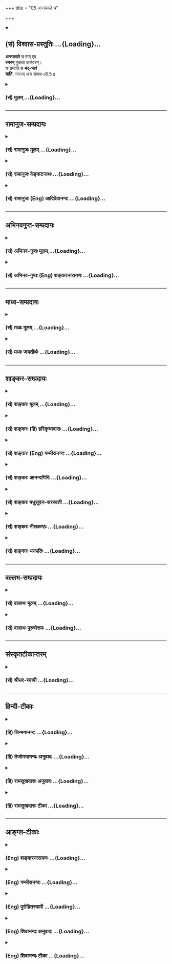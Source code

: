 +++
title = "05 अन्तकाले च"

+++
<div class="js_include" newlevelforh1="2" title="(सं) विश्वास-प्रस्तुतिः" unfilled url="/mahAbhAratam/vyAsaH/shlokashaH/06-bhIShma-parva/03-bhagavad-gItA-parva/saMskRtam/vishvAsa-prastutiH/08_axara-para-brahma-yo/05_antakAle_cha.md">
<details open><summary><h2>(सं) विश्वास-प्रस्तुतिः ...{Loading}...</h2></summary>

**अन्तकाले** च माम् एव  
**स्मरन्** मुक्त्वा कलेवरम्।  
यः प्रयाति स **मद्-भावं**  
**याति**, नास्त्य् अत्र संशयः॥8.5॥
</details>
</div>
<div class="js_include collapsed" newlevelforh1="3" title="(सं) मूलम्" unfilled url="/mahAbhAratam/vyAsaH/shlokashaH/06-bhIShma-parva/03-bhagavad-gItA-parva/saMskRtam/mUlam/08_axara-para-brahma-yo/05_antakAle_cha.md">
<details><summary><h3>(सं) मूलम् ...{Loading}...</h3></summary>

अन्तकाले च मामेव स्मरन्मुक्त्वा कलेवरम्।  
यः प्रयाति स मद्भावं याति नास्त्यत्र संशयः।।8.5।।
</details>
</div>


_________________
## रामानुज-सम्प्रदायः
<div class="js_include collapsed" newlevelforh1="3" title="(सं) रामानुजः मूलम्" unfilled url="/mahAbhAratam/vyAsaH/shlokashaH/06-bhIShma-parva/03-bhagavad-gItA-parva/saMskRtam/rAmAnujaH/mUlam/08_axara-para-brahma-yo/05_antakAle_cha.md">
<details><summary><h3>(सं) रामानुजः मूलम् ...{Loading}...</h3></summary>

इदमपि त्रयाणां साधारणम् --

।।8.5।।**अन्तकाले च माम् एव स्मरन् कलेवरं** त्यक्त्वाः **यः प्रयाति स
मद्भावं याति।** मम यो भावः स्वभावः तं याति तदानीं यथा माम् अनुसंधत्ते
तथाविधाकारो भवति इत्यर्थः। यथा आदिभरतादयः तदानीं
स्मर्यमाणमृगसजातीयाकाराः संभूताः। स्मर्तुः स्वविषयसजातीयाकारतापादनम्
अन्त्यप्रत्ययस्य स्वभाव इति सुस्पष्टम् आह --

</details>
</div>
<div class="js_include collapsed" newlevelforh1="3" title="(सं) रामानुजः वेङ्कटनाथः" unfilled url="/mahAbhAratam/vyAsaH/shlokashaH/06-bhIShma-parva/03-bhagavad-gItA-parva/saMskRtam/rAmAnujaH/venkaTanAthaH/08_axara-para-brahma-yo/05_antakAle_cha.md">
<details><summary><h3>(सं) रामानुजः वेङ्कटनाथः ...{Loading}...</h3></summary>

  
  
।।8.5।। प्रयाणकाले \[8।2\] इत्यस्य प्रश्नस्य सङ्ग्रहेणोत्तरंअन्तकाले इति
श्लोकः। अतो न ज्ञानिमात्रविषय इत्यभिप्रायेणाह -- इदमपीति।
अधियज्ञपदार्थस्वाभाव्याद्वक्ष्यमाणप्रकाराच्चेति भावः। अन्वयं दर्शयति --
अन्तकाले चेति। मद्भावं याति इत्यत्र
श्रुत्यादिविरुद्धतादात्म्यावाप्तिभ्रमव्युदासायाहमम यो भाव इति।
नन्वीश्वरस्वभावप्राप्तावस्यापि कृशोदरीनीडनिहितकीटस्य
तज्जातीयत्ववदीश्वरान्तरत्वप्रसङ्गः त्रयाणामधिकारिणां
गुणाष्टकरूपेश्वरस्वभावप्राप्त्यविशेषेऽधिकारिभेदश्च न स्यादित्यत आह --
तदानीमिति। तत्तदनुसन्धेयाकारविशेषसाम्यप्राप्तिर्विवक्षिता। साम्यं च
स्वरूपभेदकवैधर्म्ये स्थिते सत्येवेति न कश्चिद्दोष इति भावः। एवं प्रश्नाः
प्रत्युक्ताः। नास्त्यत्र संशयः इत्यनेन अभिप्रेतां प्रयोजकप्रसिद्धिं
दर्शयति -- यथाऽऽदिभरतादय इति। एतेनोदाहरणेनापि तादात्म्यभ्रमो निरस्तः न
ह्यादिभरतस्य स्मर्यमाणमृगेण तादात्म्यम् अपितु तत्समानाकारमृगशरीरपरिग्रह
एवेति तत्रैव प्रसिद्धम्। तदानीं देहवियोगकाल इत्यर्थः।  
  

</details>
</div>
<div class="js_include collapsed" newlevelforh1="3" title="(सं) रामानुजः (Eng) आदिदेवानन्दः" unfilled url="/mahAbhAratam/vyAsaH/shlokashaH/06-bhIShma-parva/03-bhagavad-gItA-parva/saMskRtam/rAmAnujaH/english/AdidevAnandaH/08_axara-para-brahma-yo/05_antakAle_cha.md">
<details><summary><h3>(सं) रामानुजः (Eng) आदिदेवानन्दः ...{Loading}...</h3></summary>

8.5 He who, at the last moment, while leaving the body, departs remembering Me alone, attains My being; he attains My condition. In whatever way he meditates on Me, he attains that very form, in the same manner as the royal sage Bharata attained the form of the deer remembered by him at death. Such is the meaning. Sri Krsna further elucidates that it is the nature of one's last thought that leads to the attainment of a similar form by the meditator:

</details>
</div>


_________________
## अभिनवगुप्त-सम्प्रदायः
<div class="js_include collapsed" newlevelforh1="3" title="(सं) अभिनव-गुप्तः मूलम्" unfilled url="/mahAbhAratam/vyAsaH/shlokashaH/06-bhIShma-parva/03-bhagavad-gItA-parva/saMskRtam/abhinava-guptaH/mUlam/08_axara-para-brahma-yo/05_antakAle_cha.md">
<details><summary><h3>(सं) अभिनव-गुप्तः मूलम् ...{Loading}...</h3></summary>

।।8.5 -- 8.7।। अथ योऽवशिष्टः प्रश्नः कथं प्रयाणकाले ज्ञेयोऽसि इति तं
निर्णयति -- अन्तकालेऽपि इत्यादि असंशयम् इत्यन्तम्। न केवलं
स्वस्थावस्थायां यावत् अन्तकालेऽपि +++(N कालेऽपीति)+++ । मामेति --
व्यवच्छिन्नसकलोपाधिकम्। कथं च अस्वस्थावस्थायां +++(K [n] अन्तावस्थायाम्)+++
विनिवत्तसकलेन्द्रियचेष्टस्य भगवान् स्मृतिपथमुपेयात् इत्युपायमपि उपदिशति
तस्मादिति। सर्वावस्थासु व्यावहारिकीष्वपि यस्य भगवत्तत्त्वं न हृदयादपयाति
तस्य भगवत्येव सकलकर्मसंन्यासिनः सततं भगवन्मयस्य अवश्यं स्वयमेव
भगवत्तत्त्वं स्मृतिविषयतां यातीति। सदातद्भावभावितत्त्वं च अत्र हेतुः।
अतः एवाह -- येनैव वस्तुना सदा भावितान्तःकरणः +++(NK [n] अन्तःकरणभावः)+++ तदेव
मरणसमये स्मर्यते तद्भाव एव च प्राप्यते इति। सर्वथा मत्परम एव मत्प्रेप्सः
स्यादित्यत्र तात्पर्यम्। न तु यदेवान्ते स्मर्यते तत्तत्त्वमेवावाप्यते +++(N
तत्तदेवावाप्यते)+++ इति। एवं हि सति ज्ञानिनोऽपि
यावच्छरीरभाविधातुदोषविकलितचिवृत्तेर्जडतां प्राप्तस्य तामसस्येव गतिः
स्यात्। न च अम्युपगमोऽत्र युक्तः प्रमाणभूतश्रुतिविरोधात्। अस्ति हि --
तीर्थे श्वपचगृहे वा नष्टस्मृतिरपि परित्यजन् देहम्।  
  
ज्ञानसमकालमुक्तः कैवल्यं याति हतशोकः।। इति +++(PS 83 )+++तस्मादेवं विध्यनुवादौ।
सदा येन भावितमन्तःकरणं तदेवान्ते प्रयाणानन्तरं प्राप्यते। तच्च स्मर्यते
न वा इति नात्र निर्बन्धः। अन्वाचयश्चायम् अपिशब्देन सूचितः। स्मरणस्य
असर्वथाभावं वाशब्दः स्फुटयति। सदा च मत्परमो जनः सर्वथा स्यात् इति
तात्पर्यं मुनिरेव प्रकटयति। यदाह -- तस्मात् सर्वेषु कालेषु मानुस्मर इति।
,तेनेत्थमत्र पदसङ्गतिः -- सदा यं यं भावं स्मरन् कलेबरं त्यजति अन्तेऽपि
वा स्मरन् -- वाग्रहणात् अस्मरन् वा -- तं तमेवैति। यतोऽसौ सदा तद्भावेन
भावितः। अन्ये तु -- कलेवरं त्यजति सति अन्ते कलेवरत्यागक्षणे
बन्धुपुत्रादिप्रमात्रगोचरे +++(SK [n] -- प्रमात्रन्तरागोचरे)+++
श्वासायासहिक्कागद्गदादिचेष्टाचरमभाविनि क्षणे शरीरदार्ढ्यबन्धप्रतनूभावात्
देहकृतसुखदुःखमोहबन्धे,+++(K -- वन्ध्ये)+++ कालांशे देहत्यजनशब्दवाचेय यदेव
स्मरति तदेव प्रथमसंविदनुगृहीतम् अस्य रूपं संपद्यते। तादृशे +++(SN तादृशि)+++ च
काले स्मरणस्य कारणं सदा तद्भावभावितत्त्वमिति। त्यजति इति सप्तमी योज्या
इति। प्राक्तन एवार्थः। ननु एवमन्तकाले किं प्रयोजनं तत्स्मरणेन क एवमाह
प्रयोजनम् इति किंतु वस्तुवृत्तोपनतमेव तद्भवति तस्मिन्नन्त्ये क्षणे। ननु
पुत्रकलत्रबन्धुभृतेः शिशिरोदकपानादेर्वा अन्त्ये क्षणे दृष्टं स्मरणम् इति
तद्भावापत्तिः स्यात् मैवम्। न हि सोऽन्त्यः क्षणः स्फुटदेहावस्थानात्। न
हि असावन्त्यः क्षणः अस्मद्विवक्षितो भवादृशैर्लक्ष्यते। तत्र त्वन्त्ये
क्षणे येनैव रूपेण भवितव्यं तत्संस्कारस्य दूरवर्त्तिनोऽपि --
जातिदेशकालव्यवहितानामपि +++(SN omit जाति also the following compound word
स्मृति,etc.)+++ आनन्तर्यम् स्मृतिसंस्कारयोरेकरूपत्त्वात् +++(YS IV 9.)+++इति
न्यायेन प्रबोधेन भाव्यम्। तद्वशात् तत्स्मरणं तत्स्मृत्या
तद्भावप्राप्तिः। कस्य चित्तु देहस्य स्वस्थावस्थायामपि तदेव
काकतालीयवशाद्व्यज्यते। यथा मृगादेः पुराणे वर्णनं तत्कृतं तु मृगत्वम्। अत
एव प्रयाणकालेऽपि च माम् +++(VII30 )+++ इत्यादौ अपि च इति ग्रहणम्। ये हि सदा
भगवन्तं भावयन्ति,एवंभूता भविष्यामः इति तेषान्तज्जः
संस्कारोऽन्यसंस्कारप्रतिबन्धी +++(YS I 50 )+++इति न्यायेन
तस्यामलक्ष्यायामन्तदशायां संस्कारान्तरापहस्तनेन तत्संस्कारकृते
तत्तत्त्वस्मरणे देहसद्भावक्षणकृते च तस्य स्मरणे +++(omits देहसद्भाव --
स्मरणे)+++ अनन्तरं देहविनिपातक्षणे एव कालसंस्कारनिवृत्तेः
तदिदमित्यादिवेद्यविभागानवभासात् संविन्मात्रसतत्त्वपरमेश्वरस्वभावतैव भवति
+++(CA adds इति श्रीमदभिनवगुप्तगुरूणां संमतम् ( संस्मृतम्)+++ after भवति)
इत्यलम् ( इत्यलं बहुना)। असंशयमिति -- नात्र संदेग्धव्यमिति
\[तात्पर्यम्\]।

</details>
</div>
<div class="js_include collapsed" newlevelforh1="3" title="(सं) अभिनव-गुप्तः (Eng) शङ्करनारायणः" unfilled url="/mahAbhAratam/vyAsaH/shlokashaH/06-bhIShma-parva/03-bhagavad-gItA-parva/saMskRtam/abhinava-guptaH/english/shankaranArAyaNaH/08_axara-para-brahma-yo/05_antakAle_cha.md">
<details><summary><h3>(सं) अभिनव-गुप्तः (Eng) शङ्करनारायणः ...{Loading}...</h3></summary>

8.5 See Comment under 8.7

</details>
</div>


_________________
## माध्व-सम्प्रदायः
<div class="js_include collapsed" newlevelforh1="3" title="(सं) मध्वः मूलम्" unfilled url="/mahAbhAratam/vyAsaH/shlokashaH/06-bhIShma-parva/03-bhagavad-gItA-parva/saMskRtam/madhvaH/mUlam/08_axara-para-brahma-yo/05_antakAle_cha.md">
<details><summary><h3>(सं) मध्वः मूलम् ...{Loading}...</h3></summary>

।।8.5।। मद्भावं मयि सत्तां निर्दुःखनिरतिशयानन्दात्मिकाम्। तच्चोक्तम् --
मुक्तानां च (तु) गतिर्ब्रह्म क्षेत्रज्ञ इति कल्पितः \[म.भा.5।334।41\]
इति मोक्षधर्मे।

</details>
</div>
<div class="js_include collapsed" newlevelforh1="3" title="(सं) मध्वः जयतीर्थः" unfilled url="/mahAbhAratam/vyAsaH/shlokashaH/06-bhIShma-parva/03-bhagavad-gItA-parva/saMskRtam/madhvaH/jayatIrthaH/08_axara-para-brahma-yo/05_antakAle_cha.md">
<details><summary><h3>(सं) मध्वः जयतीर्थः ...{Loading}...</h3></summary>

।।8.5।। मद्भावमित्यस्य मदात्मकत्वमित्यन्यथाप्रतीतिनिरासायाह --
**मद्भावमि**ति। न तु भगवति स्थितिः सर्वदाऽस्ति सा कथं फलं इत्यतो
विशिनष्टि -- **निर्दुःखे**ति। क्वचित्पाठःमद्भावं मद्वद्भावं इति। तत्र
भगवत्प्रतिबिम्बानां जीवानां तत्सादृश्यं सदाऽस्ति तत्कथं प्राप्यमुच्यते
इत्यत उक्तं **निर्दुःखे**ति। अत्रआत्मकं इति पाठः अभिव्यक्तमिति शेषः।
प्रतीत एवार्थः किं न स्यात् इति चेत् न मुक्तानां भगवदाश्रितत्वेन
तद्भावायोगात्। तदपि कुतः इत्यत आह -- **तच्चे**ति। क्षेत्रज्ञः परमात्मा
गतिरिति समर्थितः।

</details>
</div>


_________________
## शाङ्कर-सम्प्रदायः
<div class="js_include collapsed" newlevelforh1="3" title="(सं) शङ्करः मूलम्" unfilled url="/mahAbhAratam/vyAsaH/shlokashaH/06-bhIShma-parva/03-bhagavad-gItA-parva/saMskRtam/shankaraH/mUlam/08_axara-para-brahma-yo/05_antakAle_cha.md">
<details><summary><h3>(सं) शङ्करः मूलम् ...{Loading}...</h3></summary>

।।8.5।। --,**अन्तकाले च** मरणकाले च **मामेव** परमेश्वरं विष्णुं **स्मरन्
मुक्त्त्वा** परित्यज्य **कलेवरं** शरीरं **यः प्रयाति** गच्छति **सः
मद्भावं** वैष्णवं तत्त्वं **याति। नास्ति** न विद्यते **अत्र** अस्मिन्
अर्थे **संशयः** -- याति वा न वा इति।। न मद्विषय एव अयं नियमः। किं तर्हि
--,

</details>
</div>
<div class="js_include collapsed" newlevelforh1="3" title="(सं) शङ्करः (हि) हरिकृष्णदासः" unfilled url="/mahAbhAratam/vyAsaH/shlokashaH/06-bhIShma-parva/03-bhagavad-gItA-parva/saMskRtam/shankaraH/hindI/harikRShNadAsaH/08_axara-para-brahma-yo/05_antakAle_cha.md">
<details><summary><h3>(सं) शङ्करः (हि) हरिकृष्णदासः ...{Loading}...</h3></summary>

।।8.5।। और जो पुरुष अन्तकालमें -- मरणकालमें मुझ परमेश्वर -- विष्णुका ही
स्मरण करता हुआ शरीर,छोड़कर जाता है वह मेरे भावको अर्थात् विष्णुके परम
तत्त्वको प्राप्त होता है। इस विषयमें प्राप्त होता है या नहीं ऐसा कोई
संशय नहीं है।

</details>
</div>
<div class="js_include collapsed" newlevelforh1="3" title="(सं) शङ्करः (Eng) गम्भीरानन्दः" unfilled url="/mahAbhAratam/vyAsaH/shlokashaH/06-bhIShma-parva/03-bhagavad-gItA-parva/saMskRtam/shankaraH/english/gambhIrAnandaH/08_axara-para-brahma-yo/05_antakAle_cha.md">
<details><summary><h3>(सं) शङ्करः (Eng) गम्भीरानन्दः ...{Loading}...</h3></summary>

8.5 Ca, and ; anta-kale, at the time of death; yah, anyone who; prayati,
departs; muktva, by giving up; the kalevaram, body; smaran, while
thinking; mam eva, of Me alone, who am the supreme Lord Visnu; sah, he;
yati, attains; madhavam, My state, the Reality that is Vishu, Asti,
there is; na, no; samsayah, doubt; atra, about this, in this regard, as
to whether he attains (Me) or not. 'This rule does not apply in relation
to me alone.' 'What then;'

</details>
</div>
<div class="js_include collapsed" newlevelforh1="3" title="(सं) शङ्करः आनन्दगिरिः" unfilled url="/mahAbhAratam/vyAsaH/shlokashaH/06-bhIShma-parva/03-bhagavad-gItA-parva/saMskRtam/shankaraH/AnandagiriH/08_axara-para-brahma-yo/05_antakAle_cha.md">
<details><summary><h3>(सं) शङ्करः आनन्दगिरिः ...{Loading}...</h3></summary>

।।8.5।। यत्तु प्रयाणकाले चेत्यादि चोदितं तत्राह -- **अन्तकाले चेति।**
मामेवेत्यवधारणेनाध्यात्मादिविशिष्टत्वेन स्मरणं व्यावर्त्यते।
विशिष्टस्मरणे हि चित्तविक्षेपान्न प्रधानस्मरणमपि स्यात्। नच मरणकाले
कार्यकरणपारवश्याद्भगवदनुस्मरणासिद्धिः। सर्वदैव नैरन्तर्येणादरधिया भगवति
समर्पितचेतसस्तत्कालेऽपि कार्यकरणजातमगणयतो भगवदनुसंधानसिद्धेः। शरीरे
तस्मिन्नहंममाभिमानाभावादिति यावत्। प्रयातीत्यत्र
प्रकृतशरीरमपादानम्। ब्रह्म वेद ब्रह्मैव भवति इत्यादिश्रुतिमाश्रित्याह --
**नास्तीति।** व्यासेध्यं संशयमेवाभिनयति -- **याति वेति।**

</details>
</div>
<div class="js_include collapsed" newlevelforh1="3" title="(सं) शङ्करः मधुसूदन-सरस्वती" unfilled url="/mahAbhAratam/vyAsaH/shlokashaH/06-bhIShma-parva/03-bhagavad-gItA-parva/saMskRtam/shankaraH/madhusUdana-sarasvatI/08_axara-para-brahma-yo/05_antakAle_cha.md">
<details><summary><h3>(सं) शङ्करः मधुसूदन-सरस्वती ...{Loading}...</h3></summary>

।।8.5।। इदानीं प्रयाणकाले च कथं ज्ञेयोऽसीति सप्तमस्य प्रश्नस्योत्तरमाह --
मामेव भगवन्तं वासुदेवमधियज्ञं सगुणं निर्गुणं वा परममक्षरं ब्रह्म न
त्वध्यात्मादिकं स्मरन्सदा
चिन्तयंस्तत्संस्कारपाटवात्समस्तकरणग्रामवैयग्र्यवत्यन्तकालेऽपि
स्मरन्कलेवरं मुक्त्वा शरीरेऽहंममाभिमानं त्यक्त्वा प्राणवियोकाले यः
प्रयाति सगुणध्यानपक्षेऽग्रिर्ज्योतिरहः शुक्ल इत्यादिवक्ष्यमाणेन
देवयानमार्गेण पितृयानमार्गात्प्रकर्षेण याति स उपासको मद्भावं मद्रूपतां
निर्गुणब्रह्मभावं हिरण्यगर्भलोकभोगान्ते याति प्राप्नोति।
निर्गुणब्रह्मस्मरणपक्षे तु कलेवरं त्यक्त्वा प्रयातीति
लोकदृष्ट्यभिप्रायंन तस्य प्राणा उत्क्रामन्त्यत्रैव समवलीयन्ते इति
श्रुतेस्तस्य प्राणोत्क्रमणाभावेन गत्यभावात्स मद्भावं साक्षादेव
याति। ब्रह्मैव सन्ब्रह्माप्येति इति श्रुतेः। नास्त्यत्र देहव्यतिरिक्त
आत्मनि मद्भावप्राप्तौ वा संशयः। आत्मा देहाद्व्यतिरिक्तो न वा
देहव्यतिरेकेऽपि ईश्वराद्भिन्नो न वेति संदेहो न विद्यते। छिद्यन्ते
सर्वसंशयाः इति श्रुतेः। अत्र च कलेवरं मुक्त्वा प्रयातीति देहाद्भिन्नत्वं
मद्भावं यातीति चेश्वरादभिन्नत्वं जीवस्योक्तमिति द्रष्टव्यम्।

</details>
</div>
<div class="js_include collapsed" newlevelforh1="3" title="(सं) शङ्करः नीलकण्ठः" unfilled url="/mahAbhAratam/vyAsaH/shlokashaH/06-bhIShma-parva/03-bhagavad-gItA-parva/saMskRtam/shankaraH/nIlakaNThaH/08_axara-para-brahma-yo/05_antakAle_cha.md">
<details><summary><h3>(सं) शङ्करः नीलकण्ठः ...{Loading}...</h3></summary>

।।8.5।। अत्र षट्प्रश्नोत्तरेषु प्रथमे जीवस्य ब्रह्मभाव उक्तः। तं जानतां
प्रयाणमेव नास्ति। न तस्य प्राणा उत्क्रामन्त्यत्रैव समवलीयन्ते ब्रह्मैव
सन्ब्रह्माप्येति इति श्रुतेः। द्वितीये शुद्धस्त्वंपदार्थ
उक्तस्तज्ज्ञानस्यापि वस्तुतत्त्वविषयत्वान्न तत्र भावनापेक्षास्तीति न
भावनाफलभूतकाले तत्प्रत्ययोऽपेक्षते। तृतीयचतुर्थयोस्तु कर्मतत्साधनभूतं च
जन्यं वस्तूक्तम्। तत्रापि न भावनापेक्षास्ति। अन्तकाले प्रबलेनैव कर्मणा
चित्तस्यावरोधात्तत्साधनफलभूतस्यैव स्मरणावश्यंभावेन तत्र भावनाया
वैयर्थ्यात् परिशेषादन्त्ययोरेव कार्यकारणब्रह्मणोः
सोपाधिकनिरुपाधिकयोरन्यतरस्य भावना सुदृढा चेदन्तकाले
तत्प्रत्ययोऽवश्यंभावीति तयोरन्यतरं रूपं परमात्मानं स्मरन् यः कलेवरं
मुक्त्वार्चिरादिमार्गेण प्रयाति स ब्रह्मलोकप्राप्तिद्वारा क्रमेण मद्भावं
मोक्षं यातीत्याह -- **अन्तकाले चेति।** स्पष्टा योजना। नास्त्यत्र संशय
इति। सोपाधिकब्रह्मोपास्तिं प्रकृत्यशतं चैका च हृदयस्य नाड्यस्तासां
मूर्धानमभिनिःसृतैका। तयोर्ध्वमायन्नमृतत्वमेति विष्वगन्या उत्क्रमणे
भवन्ति इति तदुपासकस्य गतिपूर्वकस्यामृतत्वस्य श्रवणात्। यस्तु
शुद्धत्वंपदार्थरूपमध्यात्मवस्तुमात्रं वेद असौ
ब्रह्मात्मैक्यज्ञानाभावात्न तस्य प्राणा उत्क्रामन्ति इत्येतद्वाक्यविषयो
न भवति किंतु शतं चैकाचेत्येतस्यैव,विषयः। ननु तस्यानुपासकत्वात्कथमेतदिति
चेन्न। नहि कल्याणकृत्कश्चिद्दुर्गतिं तात गच्छति इति न्यायेन
तस्योभयभ्रष्टत्वासंभवात्। कठवल्लीषु निष्कलप्रत्यगात्मविदं केवलयोगिनं
प्रकृत्य शतं चैकाचेत्याम्नानाच्च। वेदान्तविज्ञानसुनिश्चितार्थाः
संन्यासयोगाद्यतयः शुद्धसत्वाः। ते ब्रह्मलोके तु परान्तकाले
परामृतात्परिमुच्यन्ति सर्वे इति श्रुतेर्निश्चतार्थानां
शोधितत्वंपदार्थानामेव क्रममुक्तिरवगम्यते। नचात्र सुनिश्चितार्था इत्यनेन
ब्रह्मात्मैक्यनिश्चयवन्तो ग्रहीतुं शक्याः। तेषां गत्यभावस्य
प्रोक्तत्वात्। नाप्युपासकाः असंभवात्। उपासना हि नाम अतस्मिंस्तद्बुद्धिः।
यथा शालग्रामे विष्णुबुद्धिरेवं सूत्रविराडन्तर्यामिष्वात्मबुद्धिरिति न
तद्वन्तः सुनिश्चितार्था इति वक्तुं शक्यम्। तस्मादध्यात्मविदां
ब्रह्मात्मैक्यानवगमादनुपासकत्वेनान्त्यप्रत्ययाभावेऽप्यर्चिरादिगतिप्राप्तिरस्तीति
सर्वमनवद्यम्।

</details>
</div>
<div class="js_include collapsed" newlevelforh1="3" title="(सं) शङ्करः धनपतिः" unfilled url="/mahAbhAratam/vyAsaH/shlokashaH/06-bhIShma-parva/03-bhagavad-gItA-parva/saMskRtam/shankaraH/dhanapatiH/08_axara-para-brahma-yo/05_antakAle_cha.md">
<details><summary><h3>(सं) शङ्करः धनपतिः ...{Loading}...</h3></summary>

।।8.5।। प्रयाणकाले चेत्यादिसप्तमप्रश्नस्योत्तरमाह -- अन्तकाल इति।
अन्तकाले च प्रयाणकाले। प्राणोत्क्रमणकाले इति यावत्। मामेव परमेश्वरं
विष्णुं स्मरन्। चकारात्सदा भगवद्भावभावित इति ज्ञेयम्। मामेवेति
विशेषणेनाध्यात्मादिविशिष्टत्वेन स्मरणं व्यावर्त्यते। विशिष्टस्मरणे हि
चित्तविक्षेपान्न प्रधानस्मरणमपि स्यात्। कलेवरं शरीरं त्यक्त्वा यः
प्रयाति स मद्भावं वैष्णवं तत्त्वं याति सगुणब्रह्मचिन्तकश्चेत्क्रमेण
निर्गुणब्रह्मविच्चेत्सद्यः। अस्मिन्पक्षे कलेवरं मुक्त्वेति
लोकदृष्ट्यभिप्रायम्। न तस्य प्राणा उत्क्रामन्त्यत्रेव समवलीयन्ते इति
श्रुतेः। अत्रास्मिन्नर्थे संशयः मद्भावं याति नवेति न विद्यतेस
एतान्ब्रह्म गमयत्येष देवपथो ब्रह्मपथ एतेन प्रतिपद्यमाना इमं मानवमावर्तं
नावर्तन्तेब्रह्माविदाप्नोति परम्ब्रह्म वेद ब्रह्मैव भवति इत्यादिश्रुतेः।
अत्र किचिन्नास्त्यत्र देहव्यतिरिक्त आत्मनि मदभावप्राप्तौ वा संशयः। आत्मा
देहाद्य्वतिरोक्तो न वा देहव्यतिरेकेऽपि ईश्वराद्भिन्नो न वेति संदेहो न
विद्यते। छिद्यन्ते सर्वसंशयाः इति श्रुतेः। अत्र च करेवरं मुक्त्वा
प्रयातीति देहाद्भिन्नत्वं मद्भावं यातीति चेश्वरादभिन्नत्वं
जीवस्योक्तमिति द्रष्टव्यमिति। तत्रेदं वक्तव्यम्प्रयाणकाले च कथं
ज्ञेयोऽसि नियतात्मनिभिरिति प्रश्नप्रतिवचने देहाद्य्वतिरिक्तो न वेति
संशयनिराकरणवर्णनमकाण्डे ताण्डवम्। देहाद्य्वतिरिक्त
आत्मेत्यर्थस्यासकृद्य्वुत्पादितत्वेन संशयाप्रसक्त्याऽप्रसक्तप्रतिषेधश्च
युक्तभिर्निरुपितेऽर्थेऽपि पुनरुत्पन्नस्य संशयस्यार्थिकार्थेन
निवृत्त्यसंभवश्चछिद्यन्ते सर्वसंशयाः इति श्रुतिरपि परावरविद इति
पदसत्त्वे उदाहर्तुं योग्येति दिक्।

</details>
</div>


_________________
## वल्लभ-सम्प्रदायः
<div class="js_include collapsed" newlevelforh1="3" title="(सं) वल्लभः मूलम्" unfilled url="/mahAbhAratam/vyAsaH/shlokashaH/06-bhIShma-parva/03-bhagavad-gItA-parva/saMskRtam/vallabhaH/mUlam/08_axara-para-brahma-yo/05_antakAle_cha.md">
<details><summary><h3>(सं) वल्लभः मूलम् ...{Loading}...</h3></summary>

।।8.5।। प्रयाणकाले च कथं ज्ञेयोऽसि इत्यस्योत्तरमाह -- अन्तकाल इति।
एवकारोऽन्यव्यवच्छेदार्थकः। मन्त्रोपासनाद्यस्पृष्टं पूर्णानन्दं मां
लीलापुरुषोत्तममेव स्मरन् यो भक्तिमान् योगी प्रयाति प्रयाणं करोति स
मद्भावं यातीति नास्त्यत्र संशयः।

</details>
</div>
<div class="js_include collapsed" newlevelforh1="3" title="(सं) वल्लभः पुरुषोत्तमः" unfilled url="/mahAbhAratam/vyAsaH/shlokashaH/06-bhIShma-parva/03-bhagavad-gItA-parva/saMskRtam/vallabhaH/puruShottamaH/08_axara-para-brahma-yo/05_antakAle_cha.md">
<details><summary><h3>(सं) वल्लभः पुरुषोत्तमः ...{Loading}...</h3></summary>

  
  
।।8.5।। प्रयाणकाले च कथं ज्ञेयोऽसि इत्यस्योत्तरमाह -- अन्तकाल इति।
अन्तकाले एतद्देहावसानसमये वा अन्तरूपस्य अन्तिमजन्मनो देहस्य काले नाशसमये
प्राप्ते सति मामेव स्मरन् यः प्रयाति देहं मुञ्चति स कलेवरं मृतदेहं
भजनायोग्यं मुक्त्वा मद्भावं सेवौपयिकस्वरूपं याति प्राप्नोति। अत्रार्थे
संशयो नास्ति न वर्त्तते। अतः सन्देहो न कर्त्तव्य इत्यर्थः। चकारेण
शुद्धावस्थादिकं न विचारणीयमिति ज्ञापितम्। एवकारेण कामनयाऽन्यत् किञ्चिदपि
फलत्वेन न स्मरणीयमिति ज्ञापितम्।  
  

</details>
</div>


_________________
## संस्कृतटीकान्तरम्
<div class="js_include collapsed" newlevelforh1="3" title="(सं) श्रीधर-स्वामी" unfilled url="/mahAbhAratam/vyAsaH/shlokashaH/06-bhIShma-parva/03-bhagavad-gItA-parva/saMskRtam/shrIdhara-svAmI/08_axara-para-brahma-yo/05_antakAle_cha.md">
<details><summary><h3>(सं) श्रीधर-स्वामी ...{Loading}...</h3></summary>

।।8.5।। प्रयाणकाले च कथं ज्ञेयोऽसीत्यनेन पृष्टमन्तकालज्ञानोपायं तत्फलं च
दर्शयति **-- अन्तकाल इति।** मामेवोक्तलक्षणमन्तर्यामिरूपं परमेश्वरं
स्मरन्देहं त्यक्त्वा यः प्रकर्षेणार्चिरादिमार्गेण याति स मद्भावं
मद्रूपतां याति। अत्र च संशयो नास्ति। स्मरणं ज्ञानोपायो मद्भावापत्तिश्च
फलमित्यर्थः।

</details>
</div>


_________________
## हिन्दी-टीकाः
<div class="js_include collapsed" newlevelforh1="3" title="(हि) चिन्मयानन्दः" unfilled url="/mahAbhAratam/vyAsaH/shlokashaH/06-bhIShma-parva/03-bhagavad-gItA-parva/hindI/chinmayAnandaH/08_axara-para-brahma-yo/05_antakAle_cha.md">
<details><summary><h3>(हि) चिन्मयानन्दः ...{Loading}...</h3></summary>

।।8.5।। महर्षि व्यास वेदान्त के इस मूलभूत सिद्धांत पर बल देते हुए नहीं
थकते कि कोई भी जीव किसी देह विशेष के साथ तब तक तादात्म्य किये रहता है जब
तक उसे अपने इच्छित अनुभवों को प्राप्त करने में वह देह उपयोगी और आवश्यक
होता है। एक बार यह प्रयोजन सिद्ध हो जाने पर वह उस शरीर को सदा के लिए
त्याग देता है। तत्पश्चात उस देह के प्रति न कोई कर्तव्य रहता है न सम्बन्ध
और न ही कोई अभिमान। देह से विलग होने के समय जीव के मन में उस विषय के
सम्बन्ध में विचार होंगे जिसके लिए वह प्रबल इच्छा या महत्वाकांक्षा रखता
था चाहे वह इच्छा किसी भी जन्म में उत्पन्न हुई हो। इस प्रकार की मान्यता
युक्तियुक्त है। ध्यान और भक्ति की साधना मन को एकाग्र करने की वह कला है
जिसमें ध्येय विषयक एक अखण्ड वृत्ति बनाए रखी जाती है। ऐसा साधक अन्तकाल
में मुझ पर ही ध्यान करता हुआ शरीर को त्याग कर जाता है। मरण के पूर्व की
जीव की यह अन्तिम प्रबल इच्छा उसकी भावी गति को निश्चित करती है। जो जीव
अपने जीवन काल में केवल अहंकार और स्वार्थ का जीवन जीता रहा हो और देह के
साथ तादात्म्य करके निम्न स्तर की कामनाओं को ही पूर्ण करने में व्यस्त रहा
हो ऐसा जीव वैषयिक वासनाओं से युक्त होने के कारण ऐसे ही शरीर को धारण
करेगा जिसमें उसकी पाशविक प्रवृत्तियाँ अधिक से अधिक सन्तुष्ट हो सकें। इसके
विपरीत जब कोई साधक स्वविवेक से कामुक जीवन की व्यर्थता को पहचानता है और
इस कारण स्वयं को उन बन्धनों से मुक्त करने के लिए आतुर हो उठता है तब देह
त्याग के पश्चात् वह साधक निश्चित ही विकास की उच्चतर स्थिति को प्राप्त
होता है। इसी युक्तियक्त एवं बुद्धिगम्य सिद्धांत के अनुसार वेदान्त यह
घोषणा करता है कि मरणासन्न पुरुष की अन्तिम इच्छा उसके भावी शरीर तथा
वातावरण को निश्चित करती है। इसलिए भगवान् यहाँ कहते हैं कि अन्तकाल में आगे
जो पुरुष मेरा स्मरण करता हुआ देह त्यागता है वह मेरे स्वरूप को प्राप्त
होता है। यह निश्चय केवल मेरे ही विषय में नहीं है वरन् --

</details>
</div>
<div class="js_include collapsed" newlevelforh1="3" title="(हि) तेजोमयानन्दः अनुवादः" unfilled url="/mahAbhAratam/vyAsaH/shlokashaH/06-bhIShma-parva/03-bhagavad-gItA-parva/hindI/tejomayAnandaH/anuvAdaH/08_axara-para-brahma-yo/05_antakAle_cha.md">
<details><summary><h3>(हि) तेजोमयानन्दः अनुवादः ...{Loading}...</h3></summary>

।।8.5।। और जो कोई पुरुष अन्तकाल में मुझे ही स्मरण करता हुआ शरीर को त्याग
कर जाता है, वह मेरे स्वरूप को प्राप्त होता है, इसमें कुछ भी संशय नहीं।।

</details>
</div>
<div class="js_include collapsed" newlevelforh1="3" title="(हि) रामसुखदासः अनुवादः" unfilled url="/mahAbhAratam/vyAsaH/shlokashaH/06-bhIShma-parva/03-bhagavad-gItA-parva/hindI/rAmasukhadAsaH/anuvAdaH/08_axara-para-brahma-yo/05_antakAle_cha.md">
<details><summary><h3>(हि) रामसुखदासः अनुवादः ...{Loading}...</h3></summary>

।।8.5।। जो मनुष्य अन्तकालमें भी मेरा स्मरण करते हुए शरीर छोड़कर जाता है,
वह मेरे स्वरुप को ही प्राप्त होता है, इसमें सन्देह नहीं है।

</details>
</div>
<div class="js_include collapsed" newlevelforh1="3" title="(हि) रामसुखदासः टीका" unfilled url="/mahAbhAratam/vyAsaH/shlokashaH/06-bhIShma-parva/03-bhagavad-gItA-parva/hindI/rAmasukhadAsaH/TIkA/08_axara-para-brahma-yo/05_antakAle_cha.md">
<details><summary><h3>(हि) रामसुखदासः टीका ...{Loading}...</h3></summary>

।।8.5।।***व्याख्या--*'अन्तकाले च'** **'मामेव ৷৷. याति नास्त्यत्र
संशयः'--** अन्तकालमें भी मेरा स्मरण करते हुए जो शरीर छोड़कर जाता है --
इसका तात्पर्य हुआ कि इस मनुष्यको जीवनमें साधनभजन करके अपना उद्धार करनेका
अवसर दिया था पर इसने कुछ किया ही नहीं। अब बेचारा यह मनुष्य अन्तकालमें
दूसरा साधन करनेमें असमर्थ है इसलिये बस मेरेको याद कर ले तो इसको मेरी
प्राप्ति हो जायगी। '**मामेव स्मरन्'** का तात्पर्य है कि सुनने समझने और
माननेमें जो कुछ आता है वह सब मेरा समग्ररूप है। अतः जो उसको मेरा ही
स्वरूप मानेगा उसको अन्तकालमें भी मेरा ही चिन्तन होगा अर्थात् उसने जब सब
कुछ मेरा ही स्वरूप मान लिया तो अन्तकालमें उसको जो कुछ याद आयेगा वह मेरा
ही स्वरूप होगा इसलिये वह स्मरण मेरा ही होगा। मेरा स्मरण होनेसे उसको मेरी
ही प्राप्ति होगी। '**मद्भावम्'** कहनेका तात्पर्य है कि साधकने मेरेको
जिसकिसी भिन्न अथवा अभिन्न भावसे अर्थात् सगुणनिर्गुण साकारनिराकार
द्विभुजचतुर्भुज तथा नाम लीला धाम रूप आदिसे स्वीकार किया है मेरी उपासना
की है अन्तसमयके स्मरणके अनुसार वह मेरे उसी भावको प्राप्त होता है।  
  
जो भगवान्की उपासना करते हैं वे तो अन्तसमयमें उपास्यका स्मरण होनेसे उसी
उपास्यको अर्थात् भगवद्भावको प्राप्त होते हैं। परन्तु जो उपासना नहीं करते
उनको भी अन्तसमयमें किसी कारणवशात् भगवान्के किसी नाम रूप लीला धाम आदिका
स्मरण हो जाय तो वे भी उन उपासकोंकी तरह उसी भगवद्भावको प्राप्त हो जाते
हैं। तात्पर्य है कि जैसे गुणोंमें स्थित रहनेवालेकी (गीता 14। 18) और
अन्तकालमें जिसकिसी गुणके बढ़नेवालेकी वैसी ही गति होती है (गीता 14। 14
15) ऐसे ही जिसको अन्तमें भगवान् याद आ जाते हैं उसकी भी उपासकोंकी तरह गति
होती है अर्थात् भगवान्की प्राप्ति होती है। भगवान्के सगुणनिर्गुण
साकारनिराकार आदि अनेक रूपोंका और नाम लीला धाम आदिका भेद तो साधकोंकी
दृष्टिसे है अन्तमें सब एक हो जाते हैं अर्थात् अन्तमें सब एक मद्भाव --
भगवद्भावको प्राप्त हो जाते हैं क्योंकि भगवान्का समग्र स्वरूप एक ही है।
परन्तु गुणोंके अनुसार गतिको प्राप्त होनेवाले अन्तमें एक नहीं हो सकते
क्योंकि तीनों गुण (सत्त्व रज तम) अलगअलग हैं। अतः गुणोंके अनुसार उनकी
गतियाँ भी अलगअलग होती हैं। भगवान्का स्मरण करके शरीर छोड़नेवालोंका तो
भगवान्के साथ सम्बन्ध रहता है और गुणोंके अनुसार शरीर छोड़नेवालोंका
गुणोंके साथ सम्बन्ध रहता है। इसलिये अन्तमें भगवान्का स्मरण करनेवाले
भगवान्के सम्मुख हो जाते हैं अर्थात् भगवान्को प्राप्त हो जाते हैं और
गुणोंसे सम्बन्ध रखनेवाले गुणोंके सम्मुख हो जाते हैं अर्थात् गुणोंके
कार्य जन्ममरणको प्राप्त हो जाते हैं। भगवान्ने एक यह विशेष छूट दी हुई है
कि मरणासन्न व्यक्तिके कैसे ही आचरण रहे हों कैसे ही भाव रहे हों किसी भी
तरहका जीवन बीता हो पर अन्तकालमें वह भगवान्को याद कर ले तो उसका कल्याण हो
जायगा। कारण कि भगवान्ने जीवका कल्याण करनेके लिये ही उसको मनुष्यशरीर दिया
है और जीवने उस मनुष्यशरीरको स्वीकार किया है। अतः जीवका कल्याण हो जाय तभी
भगवान्का इस जीवको मनुष्यशरीर देना और जीवका मनुष्यशरीर लेना सफल होगा।
परन्तु वह अपना उद्धार किये बिना ही आज दुनियासे विदा हो रहा है इसके लिये
भगवान् कहते हैं कि भैया तेरी और मेरी दोनोंकी इज्जत रह जाय इसलिये अब
जातेजाते (अन्तकालमें) भी तू मेरेको याद कर ले तो तेरा कल्याण हो जाय अतः
हरेक मनुष्यके लिये सावधान होनेकी जरूरत है कि वह सब समयमें भगवान्का स्मरण
करे कोई समय खाली न जाने दे क्योंकि अन्तकालका पता नहीं है कि कब आ जाय।
वास्तवमें सब समय अन्तकाल ही है। यह बात तो है नहीं कि इतने वर्ष इतने
महीने और इतने दिनोंके बाद मृत्यु होगी। देखनेमें तो यही आता है कि गर्भमें
ही कई बालक मर जाते हैं कई जन्मते ही मर जाते हैं कई कुछ दिनोंमें
महीनोंमें वर्षोंमें मर जाते हैं। इस प्रकार मरनेकी चाल हरदम चल ही रही है।
अतः सब समयमें भगवान्को याद रखना चाहिये और यही समझना चाहिये कि बस यही
अन्तकाल है नीतिमें यह बात आती है कि अगर धर्मका आचरण करना हो कल्याण करना
हो तो मृत्युने मेरे केश पकड़े हुए हैं झटका दिया कि खत्म ऐसा विचार हरदम
रहना चाहिये -- **'गृहीत इव केशेषु मृत्युना धर्ममाचरेत्'**।  
  
भगवान्की उपर्युक्त छूटसे मनुष्यमात्रको विशेष लाभ लेना चाहिये। कहीं कोई
भी व्याधिग्रस्त मरणासन्न व्यक्ति हो तो उसके इष्टके चित्र या मूर्तिको उसे
दिखाना चाहिये जैसी उसकी उपासना है और जिस भगवन्नाममें उसकी रुचि हो जिसका
वह जप करता हो वही भगवन्नाम उसको सुनाना चाहिये जिस स्वरूपमें उसकी श्रद्धा
और विश्वास हो उसकी याद दिलानी चाहिये भगवान्की महिमाका वर्णन करना चाहिये
गीताके श्लोक सुनाने चाहिये। अगर वह बेहोश हो जाय तो उसके पास भगवन्नामका
जपकीर्तन करना चाहिये जिससे उस मरणासन्न व्यक्तिके सामने भगवत्सम्बन्धी
वायुमण्डल बना रहे। भगवत्सम्बन्धी वायुमण्डल रहनेसे वहाँ यमराजके दूत नहीं
आ सकते। अजामिलके द्वारा मृत्युके समय नारायण नामका उच्चारण करनेसे,वहाँ
भगवान्के पार्षद आ गये और यमदूत भागकर यमराजके पासमें गये तो यमराजने अपने
दूतोंसे कहा कि जहाँ भगवन्नामका जप कीर्तन कथा आदि होते हों वहाँ तुमलोग
कभी मत जाना क्योंकि वहाँ हमारा राज्य नहीं है **(टिप्पणी प₀ 455.1)**। ऐसा
कहकर यमराजने भगवान्का स्मरण करके भगवान्से क्षमा माँगी कि मेरे दूतोंके
द्वारा जो अपराध हुआ है उसको आप क्षमा करें **(टिप्पणी प₀ 455.2)**।
अन्तकालमें स्मरणका तात्पर्य है कि उसने भगवान्का जो स्वरूप मान रखा है
उसकी याद आ जाय अर्थात् उसने पहले राम कृष्ण विष्णु शिव शक्ति गणेश सूर्य
सर्वव्यापक विश्वरूप परमात्मा आदिमेंसे जिस स्वरूपको मान रखा है उस
स्वरूपके नाम रूप लीला धाम गुण प्रभाव आदिकी याद आ जाय। उसकी याद करते हुए
शरीरको छोड़कर जानेसे वह भगवान्को ही प्राप्त होता है। कारण कि भगवान्की
याद आनेसे मैं शरीर हूँ और शरीर मेरा है -- इसकी याद नहीं रहती प्रत्युत
केवल भगवान्को ही याद करते हुए शरीर छूट जाता है। इसलिये उसके लिये
भगवान्को प्राप्त होनेके अतिरिक्त और कोई गुंजाइश ही नहीं है।  
  
यहाँ शङ्का होती है कि जिस व्यक्तिने उम्रभरमें भजनस्मरण नहीं किया कोई
साधन नहीं किया सर्वथा भगवान्से विमुख रहा उसको अन्तकालमें भगवान्का स्मरण
कैसे होगा और उसका कल्याण कैसे होगा इसका समाधान है कि अन्तसमयमें उसपर
भगवान्की कोई विशेष कृपा हो जाय अथवा उसको किसी सन्तके दर्शन हो जायँ तो
भगवान्का स्मरण होकर उसका कल्याण हो जाता है। उसके कल्याणके लिये कोई साधक
उसको भगवान्का नाम लीला चरित्र सुनाये पद गाये तो भगवान्का स्मरण होनेसे
उसका कल्याण हो जाता है। अगर मरणासन्न व्यक्तिको गीतामें रुचि हो तो उसको
गीताका आठवाँ अध्याय सुनाना चाहिये क्योंकि इस अध्यायमें जीवकी सद्गतिका
विशेषतासे वर्णन आया है। इसको सुननेसे उसको भगवान्की स्मृति हो जाती है।
कारण कि वास्तवमें परमात्माका ही अंश होनेसे उसका परमात्माके साथ स्वतः
सम्बन्ध है ही। अगर अयोध्या मथुरा हरिद्वार काशी आदि किसी तीर्थस्थलमें
उसके प्राण छूट जायँ तो उस तीर्थके प्रभावसे उसको भगवान्की स्मृति हो जायगी
**(टिप्पणी प₀ 456.1)**। ऐसे ही जिस जगह भगवान्के नामका जप कीर्तन कथा
सत्संग आदि होता है उस जगह उसकी मृत्यु हो जाय तो वहाँके पवित्र
वायुमण्डलके प्रभावसे उसको भगवान्की स्मृति हो सकती है। अन्तकालमें कोई
भयंकर स्थिति आनेसे भयभीत होनेपर भी भगवान्की याद आ सकती है। शरीर छूटते
समय शरीर कुटुम्ब रुपये आदिकी आशाममता छूट जाय और यह भाव हो जाय कि हे नाथ
आपके बिना मेरा कोई नहीं है केवल आप ही मेरे हैं तो भगवान्की स्मृति होनेसे
कल्याण हो जाता है। ऐसे ही किसी कारणसे अचानक अपने कल्याणका भाव बन जाय तो
भी कल्याण हो सकता है **(टिप्पणी प₀ 456.2)**। ऐसे ही कोई साधक किसी प्राणी
जीवजन्तुके मृत्युसमयमें उसका कल्याण हो जाय इस भावसे उसको भगवन्नाम सुनाता
है तो उस भगवन्नामके प्रभावसे उस प्राणीका कल्याण हो जाता है। शास्त्रोंमें
तो सन्तमहापुरुषोंके प्रभावकी विचित्र बातें आती हैं कि यदि सन्तमहापुरुष
किसी मरणासन्न व्यक्तिको देख लें अथवा उसके मृत शरीर(मुर्दे) को देख लें
अथवा उसकी चिताके धुएँको देख लें अथवा चिताकी भस्मको देख लें तो भी उस
जीवका कल्याण हो जाता है **(टिप्पणी प₀ 456.3)**

</details>
</div>


_________________
## आङ्ग्ल-टीकाः
<div class="js_include collapsed" newlevelforh1="3" title="(Eng) शङ्करनारायणः" unfilled url="/mahAbhAratam/vyAsaH/shlokashaH/06-bhIShma-parva/03-bhagavad-gItA-parva/english/shankaranArAyaNaH/08_axara-para-brahma-yo/05_antakAle_cha.md">
<details><summary><h3>(Eng) शङ्करनारायणः ...{Loading}...</h3></summary>

8.5. Whosoever, at the time of death also remembering Me alone, sets forth by abandoning his body \[behind\], he attains My being. There is no doubt about it.

</details>
</div>
<div class="js_include collapsed" newlevelforh1="3" title="(Eng) गम्भीरानन्दः" unfilled url="/mahAbhAratam/vyAsaH/shlokashaH/06-bhIShma-parva/03-bhagavad-gItA-parva/english/gambhIrAnandaH/08_axara-para-brahma-yo/05_antakAle_cha.md">
<details><summary><h3>(Eng) गम्भीरानन्दः ...{Loading}...</h3></summary>

8.5 And at the time of death, anyone who departs by giving up the body while thinking of Me alone, he attains My state. There is no doubt about this.

</details>
</div>
<div class="js_include collapsed" newlevelforh1="3" title="(Eng) पुरोहितस्वामी" unfilled url="/mahAbhAratam/vyAsaH/shlokashaH/06-bhIShma-parva/03-bhagavad-gItA-parva/english/purohitasvAmI/08_axara-para-brahma-yo/05_antakAle_cha.md">
<details><summary><h3>(Eng) पुरोहितस्वामी ...{Loading}...</h3></summary>

8.5 Whosoever at the time of death thinks only of Me, and thinking thus leaves the body and goes forth, assuredly he will know Me.

</details>
</div>
<div class="js_include collapsed" newlevelforh1="3" title="(Eng) शिवानन्दः अनुवादः" unfilled url="/mahAbhAratam/vyAsaH/shlokashaH/06-bhIShma-parva/03-bhagavad-gItA-parva/english/shivAnandaH/anuvAdaH/08_axara-para-brahma-yo/05_antakAle_cha.md">
<details><summary><h3>(Eng) शिवानन्दः अनुवादः ...{Loading}...</h3></summary>

8.5 And whosoever, leaving the body, goes forth remembering Me alone, at the time of death, he attains My Being: there is no doubt about this.

</details>
</div>
<div class="js_include collapsed" newlevelforh1="3" title="(Eng) शिवानन्दः टीका" unfilled url="/mahAbhAratam/vyAsaH/shlokashaH/06-bhIShma-parva/03-bhagavad-gItA-parva/english/shivAnandaH/TIkA/08_axara-para-brahma-yo/05_antakAle_cha.md">
<details><summary><h3>(Eng) शिवानन्दः टीका ...{Loading}...</h3></summary>

8.5 No Commentary.

</details>
</div>
